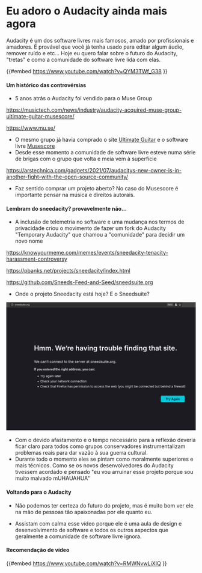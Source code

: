 # Eu adoro o Audacity ainda mais agora

Audacity é um dos software livres mais famosos, amado por profissionais e amadores. É provável que você já tenha usado para editar algum áudio, remover ruído e etc... Hoje eu quero falar sobre o futuro do Audacity, "tretas" e como a comunidade do software livre lida com elas.

{{#embed https://www.youtube.com/watch?v=QYM3TWf_G38 }}

#### Um histórico das controvérsias

- 5 anos atrás o Audacity foi vendido para o Muse Group

<https://musictech.com/news/industry/audacity-acquired-muse-group-ultimate-guitar-musescore/>

<https://www.mu.se/>

- O mesmo grupo já havia comprado o site [Ultimate Guitar](https://www.ultimate-guitar.com/) e o software livre [Musescore](https://musescore.org)
- Desde esse momento a comunidade de software livre esteve numa série de brigas com o grupo que volta e meia vem à superfície

<https://arstechnica.com/gadgets/2021/07/audacitys-new-owner-is-in-another-fight-with-the-open-source-community/>

- Faz sentido comprar um projeto aberto? No caso do Musescore é importante pensar na música e direitos autorais.

#### Lembram do sneedacity? provavelmente não...

- A inclusão de telemetria no software e uma mudança nos termos de privacidade criou o movimento de fazer um fork do Audacity "Temporary Audacity" que chamou a "comunidade" para decidir um novo nome

<https://knowyourmeme.com/memes/events/sneedacity-tenacity-harassment-controversy>

<https://pbanks.net/projects/sneedacity/index.html>

<https://github.com/Sneeds-Feed-and-Seed/sneedsuite.org>

- Onde o projeto Sneedacity está hoje? E o Sneedsuite?

![image.png](./audacity/image.png)

- Com o devido afastamento e o tempo necessário para a reflexão deveria ficar claro para todos como grupos conservadores instrumentalizam problemas reais para dar vazão à sua guerra cultural.
- Durante todo o momento eles se pintam como moralmente superiores e mais técnicos. Como se os novos desenvolvedores do Audacity tivessem acordado e pensado "eu vou arruinar esse projeto porque sou muito malvado mUHAUAHUA"

#### Voltando para o Audacity

- Não podemos ter certeza do futuro do projeto, mas é muito bom ver ele na mão de pessoas tão apaixonadas por ele quanto eu.

- Assistam com calma esse vídeo porque ele é uma aula de design e desenvolvimento de software e todos os outros aspectos que geralmente a comunidade de software livre ignora.

#### Recomendação de vídeo

{{#embed https://www.youtube.com/watch?v=RMWNvwLiXIQ }}
